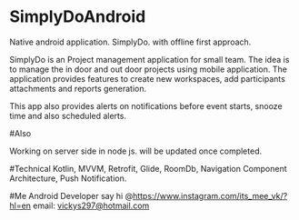 # SimplyDoAndroid

Native android application. SimplyDo. with offline first approach.

SimplyDo is an Project management application for small team. The idea is to manage the in door and
out door projects using mobile application. The application provides features to create new
workspaces, add participants attachments and reports generation.

This app also provides alerts on notifications before event starts, snooze time and also scheduled alerts.

#Also

Working on server side in node js. will be updated once completed.

#Technical
Kotlin, MVVM, Retrofit, Glide, RoomDb, Navigation Component Architecture, Push Notification.

#Me
Android Developer 
say hi @https://www.instagram.com/its_mee_vk/?hl=en
email: vickys297@hotmail.com


